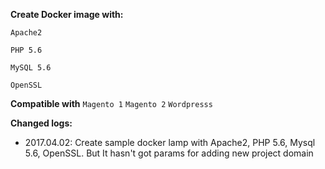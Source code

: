 **Create Docker image with:**

`Apache2` 

`PHP 5.6`

`MySQL 5.6`
 
`OpenSSL` 

**Compatible with** `Magento 1` `Magento 2` `Wordpresss`

**Changed logs:**

- 2017.04.02: 
    Create sample docker lamp with Apache2, PHP 5.6, Mysql 5.6, OpenSSL. But It hasn't got params for adding new project domain 

